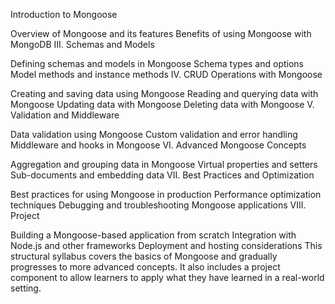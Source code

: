 Introduction to Mongoose

Overview of Mongoose and its features
Benefits of using Mongoose with MongoDB
III. Schemas and Models

Defining schemas and models in Mongoose
Schema types and options
Model methods and instance methods
IV. CRUD Operations with Mongoose

Creating and saving data using Mongoose
Reading and querying data with Mongoose
Updating data with Mongoose
Deleting data with Mongoose
V. Validation and Middleware

Data validation using Mongoose
Custom validation and error handling
Middleware and hooks in Mongoose
VI. Advanced Mongoose Concepts

Aggregation and grouping data in Mongoose
Virtual properties and setters
Sub-documents and embedding data
VII. Best Practices and Optimization

Best practices for using Mongoose in production
Performance optimization techniques
Debugging and troubleshooting Mongoose applications
VIII. Project

Building a Mongoose-based application from scratch
Integration with Node.js and other frameworks
Deployment and hosting considerations
This structural syllabus covers the basics of Mongoose and gradually progresses to more advanced concepts. It also includes a project component to allow learners to apply what they have learned in a real-world setting.

